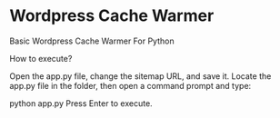 # Wordpress Cache Warmer
Basic Wordpress Cache Warmer For Python

How to execute?

Open the app.py file, change the sitemap URL, and save it.
Locate the app.py file in the folder, then open a command prompt and type:


python app.py
Press Enter to execute.
